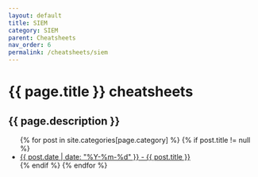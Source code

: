 ```yaml
---
layout: default
title: SIEM
category: SIEM
parent: Cheatsheets
nav_order: 6
permalink: /cheatsheets/siem
---
```


<h1>{{ page.title }} cheatsheets</h1>
<h2>{{ page.description }}</h2>

  <ul>
    {% for post in site.categories[page.category] %}
      {% if post.title != null %}
        <li><a href="{{ site.url }}{{ post.url }}"><time datetime="{{ post.date | date_to_xmlschema }}" itemprop="datePublished">{{ post.date | date: "%Y-%m-%d" }} - {{ post.title }} </time></a></li>
      {% endif %}
    {% endfor %}
  </ul>
